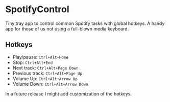 # SpotifyControl

Tiny tray app to control common Spotify tasks with global hotkeys.
A handy app for those of us not using a full-blown media keyboard.

## Hotkeys

* Play/pause: `Ctrl+Alt+Home`
* Stop: `Ctrl+Alt+End`
* Next track: `Ctrl+Alt+Page Down`
* Previous track: `Ctrl+Alt+Page Up`
* Volume Up: `Ctrl+Alt+Arrow Up`
* Volume Down: `Ctrl+Alt+Arrow Down`

In a future release I might add customization of the hotkeys.
